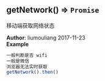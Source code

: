 ## getNetwork() ⇒ <code>Promise</code>
<p>移动端获取网络状态</p>

**Author**: liumouliang 2017-11-23  
**Example**  
```javascript
一般判断是否 wifi一般是微信浏览器无法实时获取getNetwork().then()
```
